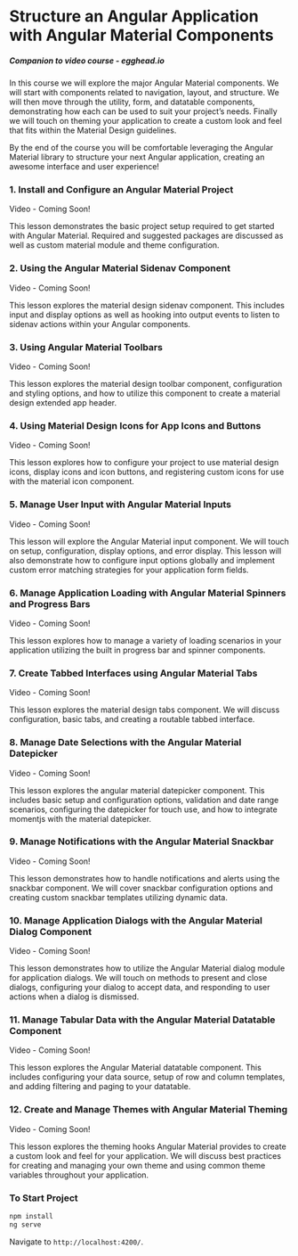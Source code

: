 # Structure an Angular Application with Angular Material Components

##### Companion to video course - egghead.io

In this course we will explore the major Angular Material components. We will
start with components related to navigation, layout, and structure. We will then
move through the utility, form, and datatable components, demonstrating how each
can be used to suit your project’s needs. Finally we will touch on theming your
application to create a custom look and feel that fits within the Material
Design guidelines.

By the end of the course you will be comfortable leveraging the Angular Material
library to structure your next Angular application, creating an awesome
interface and user experience!

### 1. Install and Configure an Angular Material Project
Video - Coming Soon!

This lesson demonstrates the basic project setup required to get started with
Angular Material. Required and suggested packages are discussed as well as
custom material module and theme configuration.

### 2. Using the Angular Material Sidenav Component
Video - Coming Soon!

This lesson explores the material design sidenav component. This includes input
and display options as well as hooking into output events to listen to sidenav
actions within your Angular components.

### 3. Using Angular Material Toolbars
Video - Coming Soon!

This lesson explores the material design toolbar component, configuration and
styling options, and how to utilize this component to create a material design
extended app header.

### 4. Using Material Design Icons for App Icons and Buttons
Video - Coming Soon!

This lesson explores how to configure your project to use material design icons,
display icons and icon buttons, and registering custom icons for use with the
material icon component.

### 5. Manage User Input with Angular Material Inputs
Video - Coming Soon!

This lesson will explore the Angular Material input component. We will touch on
setup, configuration, display options, and error display. This lesson will also
demonstrate how to configure input options globally and implement custom error
matching strategies for your application form fields.

### 6. Manage Application Loading with Angular Material Spinners and Progress Bars
Video - Coming Soon!

This lesson explores how to manage a variety of loading scenarios in your
application utilizing the built in progress bar and spinner components.

### 7. Create Tabbed Interfaces using Angular Material Tabs
Video - Coming Soon!

This lesson explores the material design tabs component. We will discuss
configuration, basic tabs, and creating a routable tabbed interface.

### 8. Manage Date Selections with the Angular Material Datepicker
Video - Coming Soon!

This lesson explores the angular material datepicker component. This includes
basic setup and configuration options, validation and date range scenarios,
configuring the datepicker for touch use, and how to integrate momentjs with the
material datepicker.

### 9. Manage Notifications with the Angular Material Snackbar
Video - Coming Soon!

This lesson demonstrates how to handle notifications and alerts using the
snackbar component. We will cover snackbar configuration options and creating
custom snackbar templates utilizing dynamic data.

### 10. Manage Application Dialogs with the Angular Material Dialog Component
Video - Coming Soon!

This lesson demonstrates how to utilize the Angular Material dialog module for
application dialogs. We will touch on methods to present and close dialogs,
configuring your dialog to accept data, and responding to user actions when a
dialog is dismissed.

### 11. Manage Tabular Data with the Angular Material Datatable Component
Video - Coming Soon!

This lesson explores the Angular Material datatable component. This includes
configuring your data source, setup of row and column templates, and adding
filtering and paging to your datatable.

### 12. Create and Manage Themes with Angular Material Theming
Video - Coming Soon!

This lesson explores the theming hooks Angular Material provides to create a
custom look and feel for your application. We will discuss best practices for
creating and managing your own theme and using common theme variables throughout
your application.

### To Start Project

```bash
npm install
ng serve
```

Navigate to `http://localhost:4200/`.
